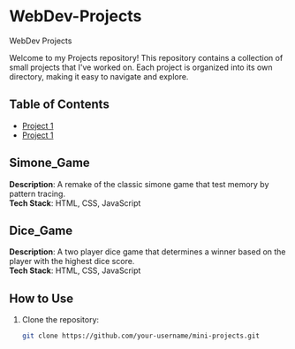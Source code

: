 # WebDev-Projects
WebDev Projects

Welcome to my Projects repository! This repository contains a collection of small projects that I've worked on. Each project is organized into its own directory, making it easy to navigate and explore.

## Table of Contents

- [Project 1](#Simone_Game)
- [Project 1](#Dice_Game)


## Simone_Game

**Description**: A remake of the classic simone game that test memory by pattern tracing.  
**Tech Stack**: HTML, CSS, JavaScript  

## Dice_Game

**Description**: A two player dice game that determines a winner based on the player with the highest dice score.  
**Tech Stack**: HTML, CSS, JavaScript  



## How to Use

1. Clone the repository:
   ```bash
   git clone https://github.com/your-username/mini-projects.git
